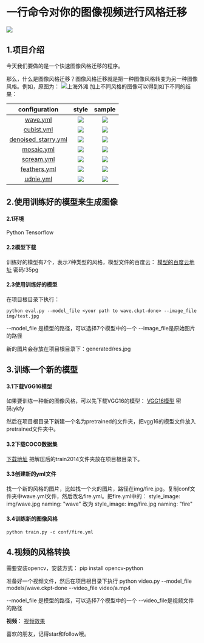 # 一行命令对你的图像视频进行风格迁移

![](https://raw.githubusercontent.com/Qinbf/tf-model-zoo/master/README_IMG/01.jpg)

## 1.项目介绍
今天我们要做的是一个快速图像风格迁移的程序。

那么，什么是图像风格迁移？图像风格迁移就是把一种图像风格转变为另一种图像风格。例如，原图为：
![上海外滩](https://upload-images.jianshu.io/upload_images/14843052-0fe9ee6a5bb1f9c5.png?imageMogr2/auto-orient/strip%7CimageView2/2/w/1240)
加上不同风格的图像可以得到如下不同的结果：

| configuration | style | sample |
| :---: | :----: | :----: |
| [wave.yml](https://github.com/hzy46/fast-neural-style-tensorflow/blob/master/conf/wave.yml) |![](https://raw.githubusercontent.com/Qinbf/tf-model-zoo/master/fast-neural-style/img/style/wave.jpg)|  ![](https://raw.githubusercontent.com/Qinbf/tf-model-zoo/master/fast-neural-style/img/results/wave.jpg)  |
| [cubist.yml](https://github.com/hzy46/fast-neural-style-tensorflow/blob/master/conf/cubist.yml) |![](https://github.com/Qinbf/tf-model-zoo/blob/master/fast-neural-style/img/style/cubist.jpg)|  ![](https://raw.githubusercontent.com/Qinbf/tf-model-zoo/master/fast-neural-style/img/results/cubist.jpg)  |
| [denoised_starry.yml](https://github.com/hzy46/fast-neural-style-tensorflow/blob/master/conf/denoised_starry.yml) |![](https://raw.githubusercontent.com/Qinbf/tf-model-zoo/master/fast-neural-style/img/style/denoised_starry.jpg)|  ![](https://raw.githubusercontent.com/Qinbf/tf-model-zoo/master/fast-neural-style/img/results/denoised_starry.jpg)  |
| [mosaic.yml](https://github.com/hzy46/fast-neural-style-tensorflow/blob/master/conf/mosaic.yml) |![](https://raw.githubusercontent.com/Qinbf/tf-model-zoo/master/fast-neural-style/img/style/mosaic.jpg)|  ![](https://raw.githubusercontent.com/Qinbf/tf-model-zoo/master/fast-neural-style/img/results/mosaic.jpg)  |
| [scream.yml](https://github.com/hzy46/fast-neural-style-tensorflow/blob/master/conf/scream.yml) |![](https://raw.githubusercontent.com/Qinbf/tf-model-zoo/master/fast-neural-style/img/style/scream.jpg)|  ![](https://raw.githubusercontent.com/Qinbf/tf-model-zoo/master/fast-neural-style/img/results/scream.jpg)  |
| [feathers.yml](https://github.com/hzy46/fast-neural-style-tensorflow/blob/master/conf/feathers.yml) |![](https://raw.githubusercontent.com/Qinbf/tf-model-zoo/master/fast-neural-style/img/style/feathers.jpg)|  ![](https://raw.githubusercontent.com/Qinbf/tf-model-zoo/master/fast-neural-style/img/results/feathers.jpg)  |
| [udnie.yml](https://github.com/hzy46/fast-neural-style-tensorflow/blob/master/conf/udnie.yml) |![](https://raw.githubusercontent.com/Qinbf/tf-model-zoo/master/fast-neural-style/img/style/udnie.jpg)|  ![](https://raw.githubusercontent.com/Qinbf/tf-model-zoo/master/fast-neural-style/img/results/udnie.jpg)  |


## 2.使用训练好的模型来生成图像

#### 2.1环境
Python
Tensorflow

#### 2.2模型下载
训练好的模型有7个，表示7种类型的风格，模型文件的百度云：
[模型的百度云地址](https://pan.baidu.com/s/1i5CioT2PUdWikUI-Y16O8w)
密码:35pg

#### 2.3使用训练好的模型
在项目根目录下执行：
```
python eval.py --model_file <your path to wave.ckpt-done> --image_file img/test.jpg
```
--model_file 是模型的路径，可以选择7个模型中的一个
--image_file是原始图片的路径

新的图片会存放在项目根目录下：generated/res.jpg


## 3.训练一个新的模型

#### 3.1下载VGG16模型
如果要训练一种新的图像风格，可以先下载VGG16的模型：
[VGG16模型](https://pan.baidu.com/s/13bJrr0PY6KhA2715SymiGw )
密码:ykfy

然后在项目根目录下新建一个名为pretrained的文件夹，把vgg16的模型文件放入pretrained文件夹中。

#### 3.2下载COCO数据集
[下载地址](http://msvocds.blob.core.windows.net/coco2014/train2014.zip)
把解压后的train2014文件夹放在项目根目录下。

#### 3.3创建新的yml文件
找一个新的风格的图片，比如找一个火的图片，路径在img/fire.jpg。复制conf文件夹中wave.yml文件，然后改名fire.yml。把fire.yml中的：
style_image: img/wave.jpg
naming: "wave"
改为
style_image: img/fire.jpg
naming: "fire"

#### 3.4训练新的图像风格
```
python train.py -c conf/fire.yml

```


## 4.视频的风格转换
需要安装opencv，安装方式：
pip install opencv-python

准备好一个视频文件，然后在项目根目录下执行
python video.py --model_file models/wave.ckpt-done --video_file video/a.mp4

--model_file 是模型的路径，可以选择7个模型中的一个
--video_file是视频文件的路径

**视频**：
[视频效果](https://v.qq.com/x/page/w0812x561pe.html)


喜欢的朋友，记得star和follow哦。

